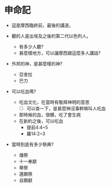 # 申命記

- 這是摩西臨終前，最後的講道。
- 聽的人是出埃及之後的第二代以色列人。
  - 有多少人聽?
  - 甚麼樣地方，可以讓摩西跟這麼多人講話?

- 外邦的神，是甚麼樣的神?
  - 亞舍拉
  - 巴力

- 可以吃血嗎?
  - 吃血文化，在當時有敬拜神明的意思
    - [ ] 可以查一下，是甚麼神沒事幹嘛叫人吃血
  - 那時候的血，很髒，吃了會生病
  - 在新約之後，可以吃血
    - 提前4:4~5
    - 羅14:2~3

- 當時到底有多少祭典?
  - 燔祭
  - 十一奉獻
  - 舉祭
  - 還願祭
  - 自願獻
